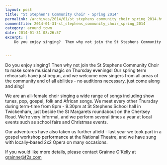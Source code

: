 ```yaml
---
layout: post
title: "St Stephen's Community Choir - Spring 2014"
permalink: /archives/2014/01/st_stephens_community_choir_spring_2014.html
commentfile: 2014-01-31-st_stephens_community_choir_spring_2014
category: around_town
date: 2014-01-31 08:26:57
excerpt: |
    Do you enjoy singing?  Then why not join the St Stephens Community Choir to make some musical magic on Thursday evenings!  Our spring term rehearsals have just begun, and we welcome new singers from all areas of the community and of all abilities - no auditions necessary, just come along and sing!
    

---
```


Do you enjoy singing? Then why not join the St Stephens Community Choir to make some musical magic on Thursday evenings! Our spring term rehearsals have just begun, and we welcome new singers from all areas of the community and of all abilities - no auditions necessary, just come along and sing!

We are an all-female choir singing a wide range of songs including show tunes, pop, gospel, folk and African songs. We meet every other Thursday during term-time from 8pm - 9.30pm at St Stephens School hall in Twickenham, just beside the St Margarets roundabout on the Chertsey Road. We're very informal, and we perform several times a year at local events such as school fairs and Christmas events.

Our adventures have also taken us further afield - last year we took part in a gospel workshop performance at the National Theatre, and we have sung with locally-based 2x2 Opera on many occasions.

If you would like more details, please contact Grainne O'Kelly at <grainne@f2s.com>
